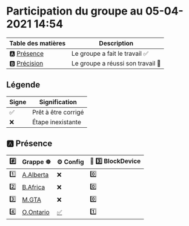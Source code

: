 # Participation du groupe au 05-04-2021 14:54

| Table des matières            | Description                                             |
|-------------------------------|---------------------------------------------------------|
| :a: [Présence](#a-présence)   | Le groupe a fait le travail        :white_check_mark:   |
| :b: [Précision](#b-précision) | Le groupe a réussi son travail     :tada:               |

## Légende

| Signe              | Signification                 |
|--------------------|-------------------------------|
| :white_check_mark: | Prêt à être corrigé           |
| :x:                | Étape inexistante             |

## :a: Présence

|:hash:| Grappe :wheel_of_dharma: | :gear: Config | :roll_of_paper: :three: BlockDevice |
|------|--------------------------|---------------|-----------------------------|
| :one: | [A.Alberta](../A.Alberta) | :x: | :zero: |
| :two: | [B.Africa](../B.Africa) | :x: | :zero: |
| :three: | [M.GTA](../M.GTA) | :x: | :zero: |
| :four: | [O.Ontario](../O.Ontario) | [:white_check_mark:](../O.Ontario/.kube/config) | :one: |
